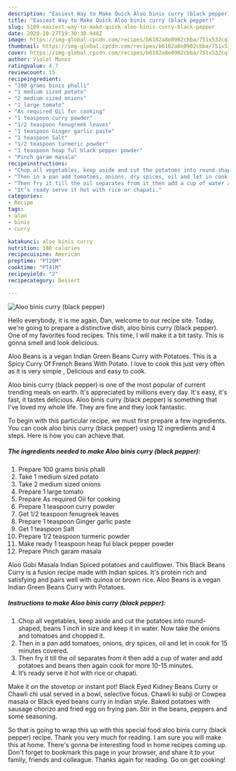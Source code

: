 ```yaml
---
description: "Easiest Way to Make Quick Aloo binis curry (black pepper)"
title: "Easiest Way to Make Quick Aloo binis curry (black pepper)"
slug: 5109-easiest-way-to-make-quick-aloo-binis-curry-black-pepper
date: 2020-10-27T19:30:38.948Z
image: https://img-global.cpcdn.com/recipes/b6182a8e0902cbba/751x532cq70/aloo-binis-curry-black-pepper-recipe-main-photo.jpg
thumbnail: https://img-global.cpcdn.com/recipes/b6182a8e0902cbba/751x532cq70/aloo-binis-curry-black-pepper-recipe-main-photo.jpg
cover: https://img-global.cpcdn.com/recipes/b6182a8e0902cbba/751x532cq70/aloo-binis-curry-black-pepper-recipe-main-photo.jpg
author: Violet Munoz
ratingvalue: 4.7
reviewcount: 15
recipeingredient:
- "100 grams binis phalli"
- "1 medium sized potato"
- "2 medium sized onions"
- "1 large tomato"
- "As required Oil for cooking"
- "1 teaspoon curry powder"
- "1/2 teaspoon fenugreek leaves"
- "1 teaspoon Ginger garlic paste"
- "1 teaspoon Salt"
- "1/2 teaspoon turmeric powder"
- "1 teaspoon heap ful black pepper powder"
- "Pinch garam masala"
recipeinstructions:
- "Chop all vegetables, keep aside and cut the potatoes into round-shaped, beans 1 inch in size and keep it in water. Now take the onions and tomatoes and chopped it."
- "Then in a pan add tomatoes, onions, dry spices, oil and let in cook for 15 minutes covered."
- "Then fry it till the oil separates from it then add a cup of water and add potatoes and beans then again cook for more 10-15 minutes."
- "It’s ready serve it hot with rice or chapati."
categories:
- Recipe
tags:
- aloo
- binis
- curry

katakunci: aloo binis curry 
nutrition: 180 calories
recipecuisine: American
preptime: "PT20M"
cooktime: "PT41M"
recipeyield: "2"
recipecategory: Dessert

---
```



![Aloo binis curry (black pepper)](https://img-global.cpcdn.com/recipes/b6182a8e0902cbba/751x532cq70/aloo-binis-curry-black-pepper-recipe-main-photo.jpg)

Hello everybody, it is me again, Dan, welcome to our recipe site. Today, we're going to prepare a distinctive dish, aloo binis curry (black pepper). One of my favorites food recipes. This time, I will make it a bit tasty. This is gonna smell and look delicious.

Aloo Beans is a vegan Indian Green Beans Curry with Potatoes. This is a Spicy Curry Of French Beans With Potato. I love to cook this just very often as it is very simple , Delicious and easy to cook.

Aloo binis curry (black pepper) is one of the most popular of current trending meals on earth. It's appreciated by millions every day. It's easy, it's fast, it tastes delicious. Aloo binis curry (black pepper) is something that I've loved my whole life. They are fine and they look fantastic.


To begin with this particular recipe, we must first prepare a few ingredients. You can cook aloo binis curry (black pepper) using 12 ingredients and 4 steps. Here is how you can achieve that.

<!--inarticleads1-->

##### The ingredients needed to make Aloo binis curry (black pepper):

1. Prepare 100 grams binis phalli
1. Take 1 medium sized potato
1. Take 2 medium sized onions
1. Prepare 1 large tomato
1. Prepare As required Oil for cooking
1. Prepare 1 teaspoon curry powder
1. Get 1/2 teaspoon fenugreek leaves
1. Prepare 1 teaspoon Ginger garlic paste
1. Get 1 teaspoon Salt
1. Prepare 1/2 teaspoon turmeric powder
1. Make ready 1 teaspoon heap ful black pepper powder
1. Prepare Pinch garam masala


Aloo Gobi Masala Indian Spiced potatoes and cauliflower. This Black Beans Curry is a fusion recipe made with Indian spices. It&#39;s protein rich and satisfying and pairs well with quinoa or brown rice. Aloo Beans is a vegan Indian Green Beans Curry with Potatoes. 

<!--inarticleads2-->

##### Instructions to make Aloo binis curry (black pepper):

1. Chop all vegetables, keep aside and cut the potatoes into round-shaped, beans 1 inch in size and keep it in water. Now take the onions and tomatoes and chopped it.
1. Then in a pan add tomatoes, onions, dry spices, oil and let in cook for 15 minutes covered.
1. Then fry it till the oil separates from it then add a cup of water and add potatoes and beans then again cook for more 10-15 minutes.
1. It’s ready serve it hot with rice or chapati.


Make it on the stovetop or instant pot! Black Eyed Kidney Beans Curry or Chawli chi usal served in a bowl, selective focus. Chawli ki subji or Cowpea masala or Black eyed beans curry in Indian style. Baked potatoes with sausage chorizo and fried egg on frying pan. Stir in the beans, peppers and some seasoning. 

So that is going to wrap this up with this special food aloo binis curry (black pepper) recipe. Thank you very much for reading. I am sure you will make this at home. There's gonna be interesting food in home recipes coming up. Don't forget to bookmark this page in your browser, and share it to your family, friends and colleague. Thanks again for reading. Go on get cooking!
